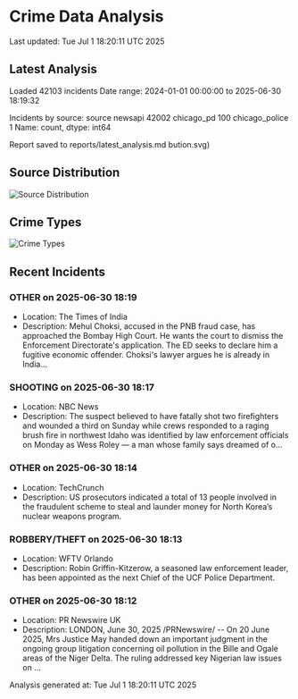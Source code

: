# Crime Data Analysis
Last updated: Tue Jul  1 18:20:11 UTC 2025

## Latest Analysis

Loaded 42103 incidents
Date range: 2024-01-01 00:00:00 to 2025-06-30 18:19:32

Incidents by source:
source
newsapi           42002
chicago_pd          100
chicago_police        1
Name: count, dtype: int64

Report saved to reports/latest_analysis.md
bution.svg)

## Source Distribution
![Source Distribution](images/source_distribution.svg)

## Crime Types
![Crime Types](images/crime_types.svg)

## Recent Incidents

### OTHER on 2025-06-30 18:19
- Location: The Times of India
- Description: Mehul Choksi, accused in the PNB fraud case, has approached the Bombay High Court. He wants the court to dismiss the Enforcement Directorate's application. The ED seeks to declare him a fugitive economic offender. Choksi's lawyer argues he is already in India…


### SHOOTING on 2025-06-30 18:17
- Location: NBC News
- Description: The suspect believed to have fatally shot two firefighters and wounded a third on Sunday while crews responded to a raging brush fire in northwest Idaho was identified by law enforcement officials on Monday as Wess Roley — a man whose family says dreamed of o…


### OTHER on 2025-06-30 18:14
- Location: TechCrunch
- Description: US prosecutors indicated a total of 13 people involved in the fraudulent scheme to steal and launder money for North Korea’s nuclear weapons program.


### ROBBERY/THEFT on 2025-06-30 18:13
- Location: WFTV Orlando
- Description: Robin Griffin-Kitzerow, a seasoned law enforcement leader, has been appointed as the next Chief of the UCF Police Department.


### OTHER on 2025-06-30 18:12
- Location: PR Newswire UK
- Description: LONDON, June 30, 2025 /PRNewswire/ -- On 20 June 2025, Mrs Justice May handed down an important judgment in the ongoing group litigation concerning oil pollution in the Bille and Ogale areas of the Niger Delta. The ruling addressed key Nigerian law issues on …

Analysis generated at: Tue Jul  1 18:20:11 UTC 2025
